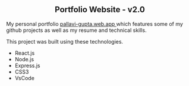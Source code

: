 <h2 align="center">
  Portfolio Website - v2.0<br/>
</h2>

My personal portfolio <a href="https://pallavi-gupta.web.app/"> pallavi-gupta.web.app </a> which features some of my github projects as well as my resume and technical skills.<br/>

This project was built using these technologies.

- React.js
- Node.js
- Express.js
- CSS3
- VsCode
